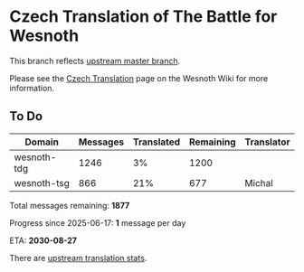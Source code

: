 # Czech Translation of The Battle for Wesnoth

This branch reflects [upstream master branch](https://github.com/wesnoth/wesnoth/tree/master).

Please see the [Czech Translation](https://wiki.wesnoth.org/CzechTranslation) page on the Wesnoth Wiki for more information.

## To Do

Domain | Messages | Translated | Remaining | Translator
------ | -------- | ---------- | --------- | ----------
wesnoth-tdg | 1246 | 3% | 1200 |
wesnoth-tsg | 866 | 21% | 677 | Michal

Total messages remaining: **1877**

Progress since 2025-06-17: **1** message per day

ETA: **2030-08-27**

There are [upstream translation stats](https://www.wesnoth.org/gettext/?view=langs&version=master&lang=cs).
